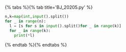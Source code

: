 {% tabs %}{% tab title='BJ_20205.py' %}

```py
n,k=map(int,input().split())
for _ in range(n):
  l = [s for s in input().split()for _ in range(k)]
  for _ in range(k):
    print(*l)
```

{% endtab %}{% endtabs %}
